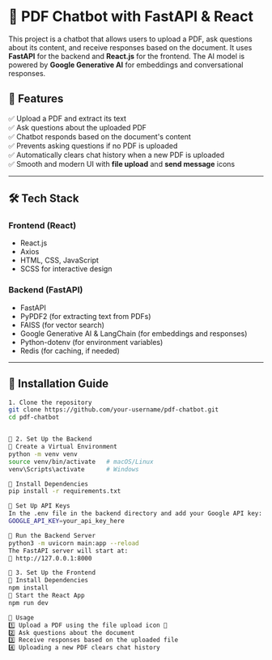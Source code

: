 # **📄 PDF Chatbot with FastAPI & React**

This project is a chatbot that allows users to upload a PDF, ask questions about its content, and receive responses based on the document. It uses **FastAPI** for the backend and **React.js** for the frontend. The AI model is powered by **Google Generative AI** for embeddings and conversational responses.

## **🚀 Features**
✅ Upload a PDF and extract its text  
✅ Ask questions about the uploaded PDF  
✅ Chatbot responds based on the document's content  
✅ Prevents asking questions if no PDF is uploaded  
✅ Automatically clears chat history when a new PDF is uploaded  
✅ Smooth and modern UI with **file upload** and **send message** icons  

---

## **🛠️ Tech Stack**
### **Frontend (React)**
- React.js  
- Axios  
- HTML, CSS, JavaScript  
- SCSS for interactive design  

### **Backend (FastAPI)**
- FastAPI  
- PyPDF2 (for extracting text from PDFs)  
- FAISS (for vector search)  
- Google Generative AI & LangChain (for embeddings and responses)  
- Python-dotenv (for environment variables)  
- Redis (for caching, if needed)  

---

## **📌 Installation Guide**
```bash
1. Clone the repository
git clone https://github.com/your-username/pdf-chatbot.git
cd pdf-chatbot


🔹 2. Set Up the Backend
📌 Create a Virtual Environment
python -m venv venv
source venv/bin/activate   # macOS/Linux
venv\Scripts\activate      # Windows

📌 Install Dependencies
pip install -r requirements.txt

📌 Set Up API Keys
In the .env file in the backend directory and add your Google API key:
GOOGLE_API_KEY=your_api_key_here

📌 Run the Backend Server
python3 -m uvicorn main:app --reload
The FastAPI server will start at:
📍 http://127.0.0.1:8000

🔹 3. Set Up the Frontend
📌 Install Dependencies
npm install
📌 Start the React App
npm run dev

📌 Usage
1️⃣ Upload a PDF using the file upload icon 📂
2️⃣ Ask questions about the document
3️⃣ Receive responses based on the uploaded file
4️⃣ Uploading a new PDF clears chat history

